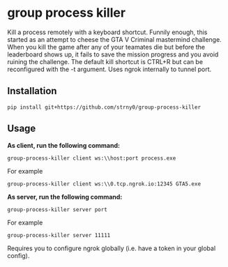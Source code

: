 # group process killer

Kill a process remotely with a keyboard shortcut. Funnily enough, this started as an attempt to cheese the GTA V Criminal mastermind challenge. When you kill the game after any of your teamates die but before the leaderboard shows up, it fails to save the mission progress and you avoid ruining the challenge. The default kill shortcut is CTRL+R but can be reconfigured with the -t argument. Uses ngrok internally to tunnel port.

## Installation

```console
pip install git+https://github.com/strny0/group-process-killer
```

## Usage

**As client, run the following command:**

```console
group-process-killer client ws:\\host:port process.exe
```

For example

```console
group-process-killer client ws:\\0.tcp.ngrok.io:12345 GTA5.exe
```

**As server, run the following command:**

```console
group-process-killer server port
```

For example

```console
group-process-killer server 11111
```

Requires you to configure ngrok globally (i.e. have a token in your global config).
